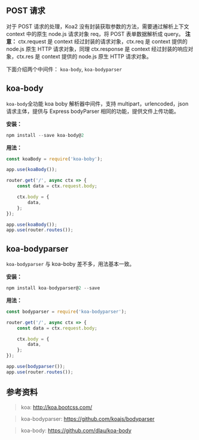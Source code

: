 

## POST 请求
对于 POST 请求的处理，Koa2 没有封装获取参数的方法，需要通过解析上下文 context 中的原生 node.js 请求对象 req，将 POST 表单数据解析成 query。
**注意：** ctx.request 是 context 经过封装的请求对象，ctx.req 是 context 提供的 node.js 原生 HTTP 请求对象，同理 ctx.response 是 context 经过封装的响应对象，ctx.res 是 context 提供的 node.js 原生 HTTP 请求对象。


下面介绍两个中间件： `koa-body`, `koa-bodyparser`

## koa-body
`koa-body`全功能 koa boby 解析器中间件，支持 multipart，urlencoded，json 请求主体，提供与 Express bodyParser 相同的功能，提供文件上传功能。

**安装：**

```js
npm install --save koa-body@2
```

**用法：**

```js
const koaBody = require('koa-boby');

app.use(koaBody());

router.get('/', async ctx => {
    const data = ctx.request.body;

    ctx.body = {
        data,
    };
});

app.use(koaBody());
app.use(router.routes());
```

## koa-bodyparser
`koa-bodyparser` 与 koa-boby 差不多，用法基本一致。

**安装：**

```js
npm install koa-bodyparser@2 --save
```

**用法：**

```js
const bodyparser = require('koa-bodyparser');

router.get('/', async ctx => {
    const data = ctx.request.body;

    ctx.body = {
        data,
    };
});

app.use(bodyparser());
app.use(router.routes());
```


## 参考资料
> koa: http://koa.bootcss.com/

> koa-bodyparser: https://github.com/koajs/bodyparser

> koa-body: https://github.com/dlau/koa-body

